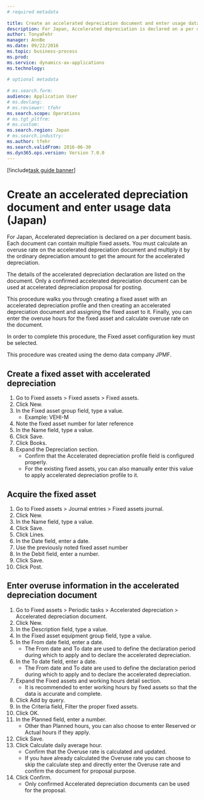 ```yaml
--- 
# required metadata 
 
title: Create an accelerated depreciation document and enter usage data (Japan)
description: For Japan, Accelerated depreciation is declared on a per document basis. 
author: TonyaFehr 
manager: AnnBe 
ms.date: 09/22/2016
ms.topic: business-process 
ms.prod:  
ms.service: dynamics-ax-applications 
ms.technology:  
 
# optional metadata 
 
# ms.search.form:   
audience: Application User 
# ms.devlang:  
# ms.reviewer: tfehr 
ms.search.scope: Operations 
# ms.tgt_pltfrm:  
# ms.custom:  
ms.search.region: Japan
# ms.search.industry: 
ms.author: tfehr 
ms.search.validFrom: 2016-06-30 
ms.dyn365.ops.version: Version 7.0.0 
---
```


[!include[task guide banner](.../includes/task-guide-banner.md)]

# Create an accelerated depreciation document and enter usage data (Japan)

For Japan, Accelerated depreciation is declared on a per document basis. Each document can contain multiple fixed assets. You must calculate an overuse rate on the accelerated depreciation document and multiply it by the ordinary depreciation amount to get the amount for the accelerated depreciation. 

The details of the accelerated depreciation declaration are listed on the document. Only a confirmed accelerated depreciation document can be used at accelerated depreciation proposal for posting. 

This procedure walks you through creating a fixed asset with an accelerated depreciation profile and then creating an accelerated depreciation document and assigning the fixed asset to it. Finally, you can enter the overuse hours for the fixed asset and calculate overuse rate on the document.

In order to complete this procedure, the Fixed asset configuration key must be selected.

This procedure was created using the demo data company JPMF.


## Create a fixed asset with accelerated depreciation
1. Go to Fixed assets > Fixed assets > Fixed assets.
2. Click New.
3. In the Fixed asset group field, type a value.
    * Example: VEHI-M  
4. Note the fixed asset number for later reference
5. In the Name field, type a value.
6. Click Save.
7. Click Books.
8. Expand the Depreciation section.
    * Confirm that the Accelerated depreciation profile field is configured properly.  
    * For the existing fixed assets, you can also manually enter this value to apply accelerated depreciation profile to it.  

## Acquire the fixed asset
1. Go to Fixed assets > Journal entries > Fixed assets journal.
2. Click New.
3. In the Name field, type a value.
4. Click Save.
5. Click Lines.
6. In the Date field, enter a date.
7. Use the previously noted fixed asset number
8. In the Debit field, enter a number.
9. Click Save.
10. Click Post.

## Enter overuse information in the accelerated depreciation document
1. Go to Fixed assets > Periodic tasks > Accelerated depreciation > Accelerated depreciation document.
2. Click New.
3. In the Description field, type a value.
4. In the Fixed asset equipment group field, type a value.
5. In the From date field, enter a date.
    * The From date and To date are used to define the declaration period during which to apply and to declare the accelerated depreciation.  
6. In the To date field, enter a date.
    * The From date and To date are used to define the declaration period during which to apply and to declare the accelerated depreciation.  
7. Expand the Fixed assets and working hours detail section.
    * It is recommended to enter working hours by fixed assets so that the data is accurate and complete.  
8. Click Add by query.
9. In the Criteria field, Filter the proper fixed assets.
10. Click OK.
11. In the Planned field, enter a number.
    * Other than Planned hours, you can also choose to enter Reserved or Actual hours if they apply.  
12. Click Save.
13. Click Calculate daily average hour.
    * Confirm that the Overuse rate is calculated and updated.  
    * If you have already calculated the Overuse rate you can choose to skip the calculate step and directly enter the Overuse rate and confirm the document for proposal purpose.  
14. Click Confirm.
    * Only confirmed Accelerated depreciation documents can be used for the proposal.  

